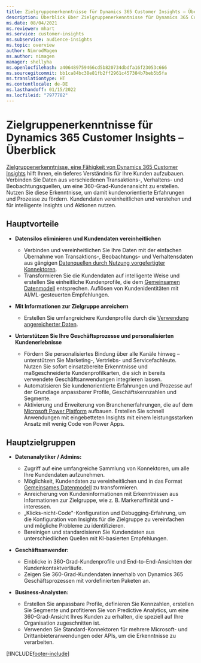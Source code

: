 ```yaml
---
title: Zielgruppenerkenntnisse für Dynamics 365 Customer Insights – Überblick
description: Überblick über Zielgruppenerkenntnisse für Dynamics 365 Customer Insights.
ms.date: 08/04/2021
ms.reviewer: mhart
ms.service: customer-insights
ms.subservice: audience-insights
ms.topic: overview
author: NimrodMagen
ms.author: nimagen
manager: shellyha
ms.openlocfilehash: a406489759466cd5b820734dbdfa16f23053c666
ms.sourcegitcommit: bb1ca84bc38e81fb2ff2961c457384b7beb5b5fa
ms.translationtype: HT
ms.contentlocale: de-DE
ms.lasthandoff: 01/15/2022
ms.locfileid: "7977782"
---
```

# <a name="audience-insights-for-dynamics-365-customer-insights-overview"></a>Zielgruppenerkenntnisse für Dynamics 365 Customer Insights – Überblick

[Zielgruppenerkenntnisse, eine Fähigkeit von Dynamics 365 Customer Insights](https://dynamics.microsoft.com/ai/customer-insights/audience-insights-capability/) hilft Ihnen, ein tieferes Verständnis für Ihre Kunden aufzubauen. Verbinden Sie Daten aus verschiedenen Transaktions-, Verhaltens- und Beobachtungsquellen, um eine 360-Grad-Kundenansicht zu erstellen. Nutzen Sie diese Erkenntnisse, um damit kundenorientierte Erfahrungen und Prozesse zu fördern. Kundendaten vereinheitlichen und verstehen und für intelligente Insights und Aktionen nutzen.

## <a name="main-benefits"></a>Hauptvorteile 

- **Datensilos eliminieren und Kundendaten vereinheitlichen**

  - Verbinden und vereinheitlichen Sie Ihre Daten mit der einfachen Übernahme von Transaktions-, Beobachtungs- und Verhaltensdaten aus gängigen [Datenquellen durch Nutzung vorgefertigter Konnektoren](data-sources.md).
  - Transformieren Sie die Kundendaten auf intelligente Weise und erstellen Sie einheitliche Kundenprofile, die dem [Gemeinsamen Datenmodell](/common-data-model/) entsprechen. Auflösen von Kundenidentitäten mit AI/ML-gesteuerten Empfehlungen.

- **Mit Informationen zur Zielgruppe anreichern**

  - Erstellen Sie umfangreichere Kundenprofile durch die [Verwendung angereicherter Daten](enrichment-hub.md).  

- **Unterstützen Sie Ihre Geschäftsprozesse und personalisierten Kundenerlebnisse**

  - Fördern Sie personalisiertes Bindung über alle Kanäle hinweg – unterstützen Sie Marketing-, Vertriebs- und Servicefachleute. Nutzen Sie sofort einsatzbereite Erkenntnisse und maßgeschneiderte Kundenprofilkarten, die sich in bereits verwendete Geschäftsanwendungen integrieren lassen.
  - Automatisieren Sie kundenorientierte Erfahrungen und Prozesse auf der Grundlage anpassbarer Profile, Geschäftskennzahlen und Segmente.
  - Aktivierung und Erweiterung von Branchenerfahrungen, die auf dem [Microsoft Power Platform](https://powerplatform.microsoft.com/) aufbauen. Erstellen Sie schnell Anwendungen mit eingebetteten Insights mit einem leistungsstarken Ansatz mit wenig Code von Power Apps.  

## <a name="key-audiences"></a>Hauptzielgruppen

- **Datenanalytiker / Admins:**

  - Zugriff auf eine umfangreiche Sammlung von Konnektoren, um alle Ihre Kundendaten aufzunehmen.
  - Möglichkeit, Kundendaten zu vereinheitlichen und in das Format [Gemeinsames Datenmodell](/common-data-model/) zu transformieren.
  - Anreicherung von Kundeninformationen mit Erkenntnissen aus Informationen zur Zielgruppe, wie z. B. Markenaffinität und -interessen.
  - „Klicks-nicht-Code"-Konfiguration und Debugging-Erfahrung, um die Konfiguration von Insights für die Zielgruppe zu vereinfachen und mögliche Probleme zu identifizieren.
  - Bereinigen und standardisieren Sie Kundendaten aus unterschiedlichen Quellen mit KI-basierten Empfehlungen.  

- **Geschäftsanwender:**

  - Einblicke in 360-Grad-Kundenprofile und End-to-End-Ansichten der Kundenkontaktverläufe.
  - Zeigen Sie 360-Grad-Kundendaten innerhalb von Dynamics 365 Geschäftsprozessen mit vordefinierten Paketen an.

- **Business-Analysten:**

  - Erstellen Sie anpassbare Profile, definieren Sie Kennzahlen, erstellen Sie Segmente und profitieren Sie von Predictive Analytics, um eine 360-Grad-Ansicht Ihres Kunden zu erhalten, die speziell auf Ihre Organisation zugeschnitten ist.  
  - Verwenden Sie Standard-Konnektoren für mehrere Microsoft- und Drittanbieteranwendungen oder APIs, um die Erkenntnisse zu verarbeiten.

[!INCLUDE[footer-include](../includes/footer-banner.md)]